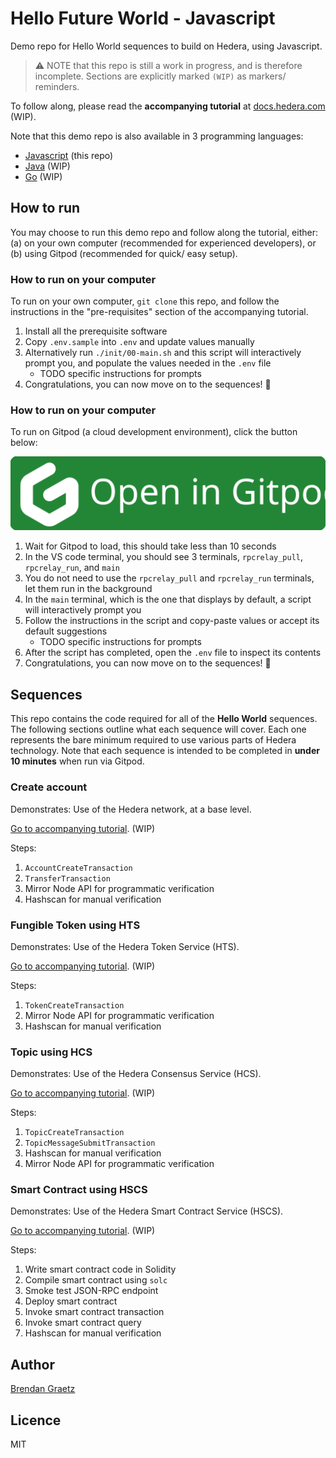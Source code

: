 # Hello Future World - Javascript

Demo repo for Hello World sequences to build on Hedera, using Javascript.

> ⚠️ NOTE that this repo is still a work in progress,
> and is therefore incomplete.
> Sections are explicitly marked `(WIP)` as markers/ reminders.

To follow along, please read the **accompanying tutorial** at [docs.hedera.com](#TODO_LINK) (WIP).

Note that this demo repo is also available in 3 programming languages:

- [Javascript](https://github.com/hedera-dev/hello-future-world-js "Hello Future World - Javascript") (this repo)
- [Java](https://github.com/hedera-dev/hello-future-world-java "Hello Future World - Java") (WIP)
- [Go](https://github.com/hedera-dev/hello-future-world-go "Hello Future World - Go") (WIP)

## How to run

You may choose to run this demo repo and follow along the tutorial, either:
(a) on your own computer (recommended for experienced developers), or
(b) using Gitpod (recommended for quick/ easy setup).

### How to run on your computer

To run on your own computer, `git clone` this repo,
and follow the instructions in the "pre-requisites" section of the accompanying tutorial.

1. Install all the prerequisite software
1. Copy `.env.sample` into `.env` and update values manually
1. Alternatively run `./init/00-main.sh` and this script will interactively prompt you,
   and populate the values needed in the `.env` file
   - TODO specific instructions for prompts
1. Congratulations, you can now move on to the sequences! 🎉

### How to run on your computer

To run on Gitpod (a cloud development environment), click the button below:

<a href="https://gitpod.io/?autostart=true&editor=code&workspaceClass=g1-standard#https://github.com/hedera-dev/hello-future-world-js" target="_blank" rel="noreferrer">
  <img src="./img/gitpod-open-button.svg" />
</a>

1. Wait for Gitpod to load, this should take less than 10 seconds
1. In the VS code terminal, you should see 3 terminals, `rpcrelay_pull`, `rpcrelay_run`, and `main`
1. You do not need to use the `rpcrelay_pull` and `rpcrelay_run` terminals, let them run in the background
1. In the `main` terminal, which is the one that displays by default, a script will interactively prompt you
1. Follow the instructions in the script and copy-paste values or accept its default suggestions
   - TODO specific instructions for prompts
1. After the script has completed, open the `.env` file to inspect its contents
1. Congratulations, you can now move on to the sequences! 🎉

## Sequences

This repo contains the code required for all of the **Hello World** sequences.
The following sections outline what each sequence will cover.
Each one represents the bare minimum required to use various parts of Hedera technology.
Note that each sequence is intended to be completed in **under 10 minutes** when run via Gitpod.

### Create account

Demonstrates: Use of the Hedera network, at a base level.

[Go to accompanying tutorial](#TODO_LINK). (WIP)

Steps:

1. `AccountCreateTransaction`
1. `TransferTransaction`
1. Mirror Node API for programmatic verification
1. Hashscan for manual verification

### Fungible Token using HTS

Demonstrates: Use of the Hedera Token Service (HTS).

[Go to accompanying tutorial](#TODO_LINK). (WIP)

Steps:

1. `TokenCreateTransaction`
1. Mirror Node API for programmatic verification
1. Hashscan for manual verification

### Topic using HCS

Demonstrates: Use of the Hedera Consensus Service (HCS).

[Go to accompanying tutorial](#TODO_LINK). (WIP)

Steps:

1. `TopicCreateTransaction`
1. `TopicMessageSubmitTransaction`
1. Hashscan for manual verification
1. Mirror Node API for programmatic verification

### Smart Contract using HSCS

Demonstrates: Use of the Hedera Smart Contract Service (HSCS).

[Go to accompanying tutorial](#TODO_LINK). (WIP)

Steps:

1. Write smart contract code in Solidity
1. Compile smart contract using `solc`
1. Smoke test JSON-RPC endpoint
1. Deploy smart contract
1. Invoke smart contract transaction
1. Invoke smart contract query
1. Hashscan for manual verification

## Author

[Brendan Graetz](https://blog.bguiz.com/)

## Licence

MIT
